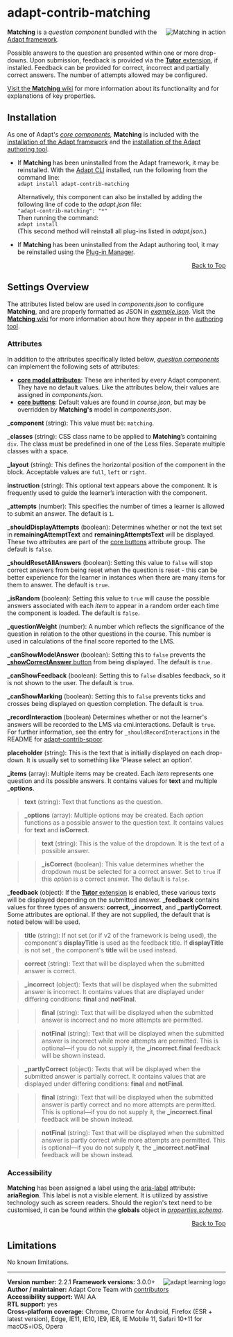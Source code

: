 # adapt-contrib-matching  

<img src="https://github.com/adaptlearning/documentation/blob/master/04_wiki_assets/plug-ins/images/matching01.gif" alt="Matching in action" align="right"> **Matching** is a *question component* bundled with the [Adapt framework](https://github.com/adaptlearning/adapt_framework).  


Possible answers to the question are presented within one or more drop-downs. Upon submission, feedback is provided via the [**Tutor** extension](https://github.com/adaptlearning/adapt-contrib-tutor), if installed. Feedback can be provided for correct, incorrect and partially correct answers. The number of attempts allowed may be configured.

[Visit the **Matching** wiki](https://github.com/adaptlearning/adapt-contrib-matching/wiki) for more information about its functionality and for explanations of key properties.



## Installation

As one of Adapt's *[core components](https://github.com/adaptlearning/adapt_framework/wiki/Core-Plug-ins-in-the-Adapt-Learning-Framework#components),* **Matching** is included with the [installation of the Adapt framework](https://github.com/adaptlearning/adapt_framework/wiki/Manual-installation-of-the-Adapt-framework#installation) and the [installation of the Adapt authoring tool](https://github.com/adaptlearning/adapt_authoring/wiki/Installing-Adapt-Origin).

* If **Matching** has been uninstalled from the Adapt framework, it may be reinstalled.
With the [Adapt CLI](https://github.com/adaptlearning/adapt-cli) installed, run the following from the command line:  
`adapt install adapt-contrib-matching`

    Alternatively, this component can also be installed by adding the following line of code to the *adapt.json* file:  
    `"adapt-contrib-matching": "*"`  
    Then running the command:  
    `adapt install`  
    (This second method will reinstall all plug-ins listed in *adapt.json*.)  

* If **Matching** has been uninstalled from the Adapt authoring tool, it may be reinstalled using the [Plug-in Manager](https://github.com/adaptlearning/adapt_authoring/wiki/Plugin-Manager).  
<div float align=right><a href="#top">Back to Top</a></div>

## Settings Overview

The attributes listed below are used in *components.json* to configure **Matching**, and are properly formatted as JSON in [*example.json*](https://github.com/adaptlearning/adapt-contrib-matching/blob/master/example.json). Visit the [**Matching** wiki](https://github.com/adaptlearning/adapt-contrib-matching/wiki) for more information about how they appear in the [authoring tool](https://github.com/adaptlearning/adapt_authoring/wiki).

### Attributes

In addition to the attributes specifically listed below, [*question components*](https://github.com/adaptlearning/adapt_framework/wiki/Core-Plug-ins-in-the-Adapt-Learning-Framework#question-components) can implement the following sets of attributes:   
+ [**core model attributes**](https://github.com/adaptlearning/adapt_framework/wiki/Core-model-attributes): These are inherited by every Adapt component. They have no default values. Like the attributes below, their values are assigned in *components.json*.
+ [**core buttons**](https://github.com/adaptlearning/adapt_framework/wiki/Core-Buttons): Default values are found in *course.json*, but may be overridden by **Matching's** model in *components.json*.

**_component** (string): This value must be: `matching`.  

**_classes** (string): CSS class name to be applied to **Matching**’s containing `div`. The class must be predefined in one of the Less files. Separate multiple classes with a space.  

**_layout** (string): This defines the horizontal position of the component in the block. Acceptable values are `full`, `left` or `right`.  

**instruction** (string): This optional text appears above the component. It is frequently used to
guide the learner’s interaction with the component.  

**_attempts** (number): This specifies the number of times a learner is allowed to submit an answer. The default is `1`.   

**_shouldDisplayAttempts** (boolean): Determines whether or not the text set in **remainingAttemptText** and **remainingAttemptsText** will be displayed. These two attributes are part of the [core buttons](https://github.com/adaptlearning/adapt_framework/wiki/Core-Buttons) attribute group. The default is `false`.  

**_shouldResetAllAnswers** (boolean): Setting this value to `false` will stop correct answers from being reset when the question is reset - this can be better experience for the learner in instances when there are many items for them to answer. The default is `true`.  

**_isRandom** (boolean): Setting this value to `true` will cause the possible answers associated with each *item* to appear in a random order each time the component is loaded. The default is `false`.   

**_questionWeight** (number): A number which reflects the significance of the question in relation to the other questions in the course. This number is used in calculations of the final score reported to the LMS.  

**_canShowModelAnswer** (boolean): Setting this to `false` prevents the [**_showCorrectAnswer** button](https://github.com/adaptlearning/adapt_framework/wiki/Core-Buttons) from being displayed. The default is `true`.

**_canShowFeedback** (boolean): Setting this to `false` disables feedback, so it is not shown to the user. The default is `true`.

**_canShowMarking** (boolean): Setting this to `false` prevents ticks and crosses being displayed on question completion. The default is `true`.

**_recordInteraction** (boolean) Determines whether or not the learner's answers will be recorded to the LMS via cmi.interactions. Default is `true`. For further information, see the entry for `_shouldRecordInteractions` in the README for [adapt-contrib-spoor](https://github.com/adaptlearning/adapt-contrib-spoor).

**placeholder** (string): This is the text that is initially displayed on each drop-down. It is usually set to something like 'Please select an option'.  

**_items** (array): Multiple items may be created. Each *item* represents one question and its possible answers. It contains values for **text** and multiple **_options**.  

>**text** (string): Text that functions as the question.  

>**_options** (array): Multiple options may be created. Each *option* functions as a possible answer to the question text. It contains values for **text** and **isCorrect**.  

>>**text** (string): This is the value of the dropdown. It is the text of a possible answer.  

>>**_isCorrect** (boolean): This value determines whether the dropdown must be selected for a correct answer. Set to `true` if this *option* is a correct answer. The default is `false`.  

**_feedback** (object): If the [**Tutor** extension](https://github.com/adaptlearning/adapt-contrib-tutor) is enabled, these various texts will be displayed depending on the submitted answer. **_feedback**
contains values for three types of answers: **correct**, **_incorrect**, and **_partlyCorrect**. Some attributes are optional. If they are not supplied, the default that is noted below will be used.

>**title** (string): If not set (or if v2 of the framework is being used), the component's **displayTitle** is used as the feedback title. If **displayTitle** is not set , the component's **title** will be used instead.

>**correct** (string): Text that will be displayed when the submitted answer is correct.  

>**_incorrect** (object): Texts that will be displayed when the submitted answer is incorrect. It contains values that are displayed under differing conditions: **final** and **notFinal**.

>>**final** (string): Text that will be displayed when the submitted answer is incorrect and no more attempts are permitted.

>>**notFinal** (string): Text that will be displayed when the submitted answer is incorrect while more attempts are permitted. This is optional&mdash;if you do not supply it, the **_incorrect.final** feedback will be shown instead.

>**_partlyCorrect** (object): Texts that will be displayed when the submitted answer is partially correct. It contains values that are displayed under differing conditions: **final** and **notFinal**.

>>**final** (string): Text that will be displayed when the submitted answer is partly correct and no more attempts are permitted. This is optional&mdash;if you do not supply it, the **_incorrect.final** feedback will be shown instead.

>>**notFinal** (string): Text that will be displayed when the submitted answer is partly correct while more attempts are permitted. This is optional&mdash;if you do not supply it, the **_incorrect.notFinal** feedback will be shown instead.

### Accessibility
**Matching** has been assigned a label using the [aria-label](https://github.com/adaptlearning/adapt_framework/wiki/Aria-Labels) attribute: **ariaRegion**. This label is not a visible element. It is utilized by assistive technology such as screen readers. Should the region's text need to be customised, it can be found within the **globals** object in [*properties.schema*](https://github.com/adaptlearning/adapt-contrib-matching/blob/master/properties.schema).   
<div float align=right><a href="#top">Back to Top</a></div>

## Limitations  
 
No known limitations.

----------------------------
**Version number:**  2.2.1   <a href="https://community.adaptlearning.org/" target="_blank"><img src="https://github.com/adaptlearning/documentation/blob/master/04_wiki_assets/plug-ins/images/adapt-logo-mrgn-lft.jpg" alt="adapt learning logo" align="right"></a> 
**Framework versions:** 3.0.0+  
**Author / maintainer:** Adapt Core Team with [contributors](https://github.com/adaptlearning/adapt-contrib-matching/graphs/contributors)  
**Accessibility support:** WAI AA   
**RTL support:** yes  
**Cross-platform coverage:** Chrome, Chrome for Android, Firefox (ESR + latest version), Edge, IE11, IE10, IE9, IE8, IE Mobile 11, Safari 10+11 for macOS+iOS, Opera    
